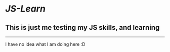 # ___JS-Learn___
## This is just me testing my JS skills, and learning
___
I have no idea what I am doing here :D